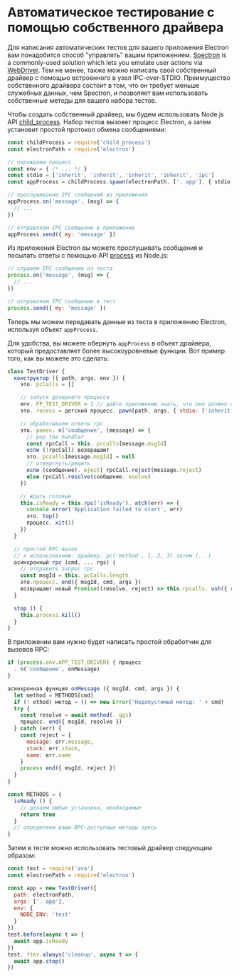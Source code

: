 # Автоматическое тестирование с помощью собственного драйвера

Для написания автоматических тестов для вашего приложения Electron вам понадобится способ "управлять" вашим приложением. [Spectron](https://electronjs.org/spectron) is a commonly-used solution which lets you emulate user actions via [WebDriver](https://webdriver.io/). Тем не менее, также можно написать свой собственный драйвер с помощью встроенного в узел IPC-over-STDIO. Преимущество собственного драйвера состоит в том, что он требует меньше служебных данных, чем Spectron, и позволяет вам использовать собственные методы для вашего набора тестов.

Чтобы создать собственный драйвер, мы будем использовать Node.js API [child_process](https://nodejs.org/api/child_process.html). Набор тестов вызовет процесс Electron, а затем установит простой протокол обмена сообщениями:

```js
const childProcess = require('child_process')
const electronPath = require('electron')

// порождаем процесс
const env = { /* ... */ }
const stdio = ['inherit', 'inherit', 'inherit', 'inherit', 'ipc']
const appProcess = childProcess.spawn(electronPath, ['. app'], { stdio, env })

// прослушивание IPC сообщений из приложения
appProcess.on('message', (msg) => {
  // ...
})

// отправляем IPC сообщение в приложение
appProcess.send({ my: 'message' })
```

Из приложения Electron вы можете прослушивать сообщения и посылать ответы с помощью API [process](https://nodejs.org/api/process.html) из Node.js:

```js
// слушаем IPC сообщение из теста
process.on('message', (msg) => {
  // ...
})

// отправляем IPC сообщение в тест
process.send({ my: 'message' })
```

Теперь мы можем передавать данные из теста в приложению Electron, используя объект `appProcess`.

Для удобства, вы можете обернуть `appProcess` в объект драйвера, который предоставляет более высокоуровневые функции. Вот пример того, как вы можете это сделать:

```js
class TestDriver {
  конструктор ({ path, args, env }) {
    это. pcCalls = []

    // запуск дочернего процесса
    env. PP_TEST_DRIVER = 1 // дайте приложению знать, что оно должно слушать сообщения
    это. rocess = детский процесс. pawn(path, args, { stdio: ['inherit', 'inherit', 'inherit', 'ipc'], env })

    // обрабатываем ответы rpc
    это. рокес. n('сообщение', (message) => {
      // pop the handler
      const rpcCall = this. pccalls[message.msgId]
      если (!rpcCall) возвращают
      это. pccalls[message.msgId] = null
      // отвергнуть/решить
      если (сообщение). eject) rpcCall.reject(message.reject)
      else rpcCall.resolve(сообщение. esolve)
    })

    // ждать готовые
    this.isReady = this.rpc('isReady'). atch(err) => {
      console.error('Application failed to start', err)
      это. top()
      процесс. xit(1)
    })
  }

  // простой RPC-вызов
  // к использованию: драйвер. pc('method', 1, 2, 3).затем (. .)
  асинхронный rpc (cmd, ... rgs) {
    // отправить запрос rpc
    const msgId = this. pcCalls.length
    это.процесс. end({ msgId, cmd, args })
    возвращают новый Promise((resolve, reject) => this.rpcalls. ush({ resolve, reject }))
  }

  stop () {
    this.process.kill()
  }
}
```

В приложении вам нужно будет написать простой обработчик для вызовов RPC:

```js
if (process.env.APP_TEST_DRIVER) { процесс
  . n('сообщение', onMessage)
}

асинхронная функция onMessage ({ msgId, cmd, args }) {
  let method = METHODS[cmd]
  if (! ethod) метод = () => new Error('Недопустимый метод: ' + cmd)
  try {
    const resolve = await method(. ggs)
    процесс. end({ msgId, resolve })
  } catch (err) {
    const reject = {
      message: err.message,
      stack: err.stack,
      name: err.name
    }
    process end({ msgId, reject })
  }
}

const METHODS = {
  isReady () {
    // делаем любые установки, необходимые
    return true
  }
  // определяем ваши RPC-доступные методы здесь
}
```

Затем в тесте можно использовать тестовый драйвер следующим образом:

```js
const test = require('ava')
const electronPath = require('electron')

const app = new TestDriver({
  path: electronPath,
  args: ['. app'],
  env: {
    NODE_ENV: 'test'
  }
})
test.before(async t => {
  await app.isReady
})
test. fter.always('cleanup', async t => {
  await app.stop()
})
```
